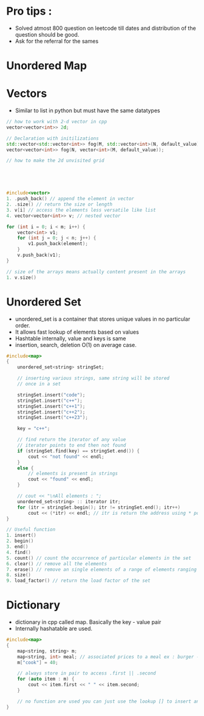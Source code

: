 # Pro tips : 
* Solved atmost 800 question on leetcode till dates and distribution of the question should be good. 
* Ask for the referral for the sames 

# Unordered Map

# Vectors

* Similar to list in python but must have the same datatypes
```cpp
// how to work with 2-d vector in cpp
vector<vector<int>> 2d;

// Declaration with initilizations
std::vector<std::vector<int>> fog(M, std::vector<int>(N, default_value));
vector<vector<int>> fog(N, vector<int>(M, default_value));

// how to make the 2d unvisited grid





#include<vector>
1. .push_back() // append the element in vector
2. .size() // return the size or length
3. v[i] // access the elements less versatile like list
4. vector<vector<int>> v; // nested vector

for (int i = 0; i < m; i++) {
	vector<int> v1;
	for (int j = 0; j < n; j++) {
		v1.push_back(element);
	}
	v.push_back(v1);
}

// size of the arrays means actually content present in the arrays 
1. v.size()

```


# Unordered Set

* unordered_set is a container that stores unique values in no particular order.
* It allows fast lookup of elements based on values
* Hashtable internally, value and keys is same
* insertion, search, deletion O(1) on average case.
```cpp
#include<map>
{
	unordered_set<string> stringSet;

	// inserting various strings, same string will be stored
	// once in a set

	stringSet.insert("code");
	stringSet.insert("c++");
	stringSet.insert("c++1");
	stringSet.insert("c++2");
	stringSet.insert("c++23");

	key = "c++";

	// find return the iterator of any value
	// iterator points to end then not found
	if (stringSet.find(key) == stringSet.end()) {
		cout << "not found" << endl;
	}
	else {
		// elements is present in strings
		cout << "found" << endl;
	}

	// cout << "\nAll elements : ";
	unordered_set<string> :: iterator itr;
	for (itr = stringSet.begin(); itr != stringSet.end(); itr++)
		cout << (*itr) << endl; // itr is return the address using * pointer to access the elements
}

// Useful function
1. insert()
2. begin()
3. end()
4. find()
5. count() // count the occurrence of particular elements in the set
6. clear() // remove all the elements
7. erase() // remove an single elements of a range of elements ranging from start to end
8. size()
9. load_factor() // return the load factor of the set


```


# Dictionary

* dictionary in cpp called map. Basically the key - value pair
* Internally hashatable are used.

```cpp
#include<map>
{
	map<string, string> m;
	map<string, int> meal; // associated prices to a meal ex : burger -> 50
	m["cook"] = 40;

	// always store in pair to access .first || .second
	for (auto item : m) {
		cout << item.first << " " << item.second;
	}

	// no function are used you can just use the lookup [] to insert and search the pair.
}
```